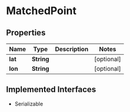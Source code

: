

# MatchedPoint


## Properties

Name | Type | Description | Notes
------------ | ------------- | ------------- | -------------
**lat** | **String** |  |  [optional]
**lon** | **String** |  |  [optional]


## Implemented Interfaces

* Serializable


